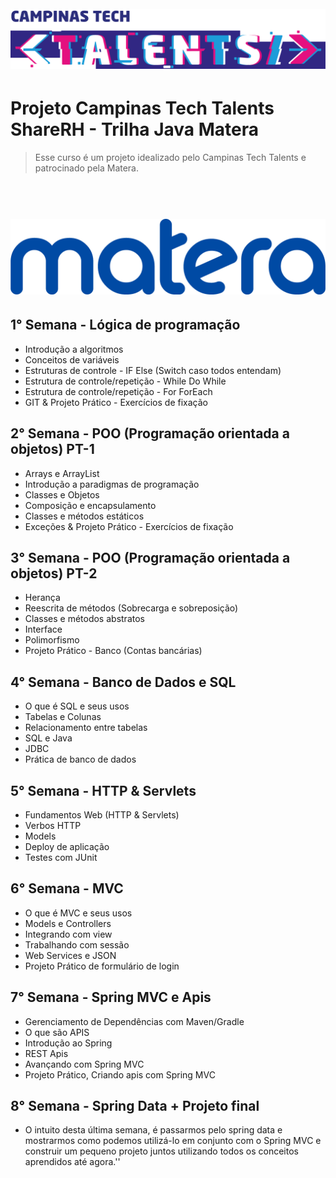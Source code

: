 <h1 align="center">
  <br>
  <a href="http://campinas.tech/campinas-tech-talents/"><img src="campinas_tech_talents-logo2.png" width="600"></a>
  <br>
</h1>


# Projeto Campinas Tech Talents ShareRH - Trilha Java Matera

> Esse curso é um projeto idealizado pelo Campinas Tech Talents e patrocinado pela Matera.

<h1 align="center">
  <br>
  <a href="https://www.matera.com/"><img src="matera-logo-azul11.png" width="600"></a>
  <br>
</h1>



## 1° Semana - Lógica de programação
- Introdução a algoritmos
- Conceitos de variáveis
- Estruturas de controle - IF Else (Switch caso todos entendam)
- Estrutura de controle/repetição - While Do While
- Estrutura de controle/repetição - For ForEach
- GIT & Projeto Prático - Exercícios de fixação

## 2° Semana - POO (Programação orientada a objetos) PT-1
- Arrays e ArrayList
- Introdução a paradigmas de programação
- Classes e Objetos
- Composição e encapsulamento
- Classes e métodos estáticos
- Exceções & Projeto Prático - Exercícios de fixação

## 3° Semana - POO (Programação orientada a objetos) PT-2
- Herança
- Reescrita de métodos (Sobrecarga e sobreposição)
- Classes e métodos abstratos
- Interface
- Polimorfismo
- Projeto Prático - Banco (Contas bancárias)

## 4° Semana - Banco de Dados e SQL
- O que é SQL e seus usos
- Tabelas e Colunas
- Relacionamento entre tabelas
- SQL e Java
- JDBC
- Prática de banco de dados

## 5° Semana - HTTP & Servlets
- Fundamentos Web (HTTP & Servlets)
- Verbos HTTP
- Models
- Deploy de aplicação
- Testes com JUnit

## 6° Semana - MVC
- O que é MVC e seus usos
- Models e Controllers
- Integrando com view
- Trabalhando com sessão
- Web Services e JSON
- Projeto Prático de formulário de login

## 7° Semana - Spring MVC e Apis
- Gerenciamento de Dependências com Maven/Gradle
- O que são APIS
- Introdução ao Spring
- REST Apis
- Avançando com Spring MVC
- Projeto Prático, Criando apis com Spring MVC

## 8° Semana - Spring Data + Projeto final
- O intuito desta última semana, é passarmos pelo spring data e mostrarmos como podemos utilizá-lo em conjunto com o Spring MVC e construir um pequeno projeto juntos utilizando todos os conceitos aprendidos até agora.'' 
